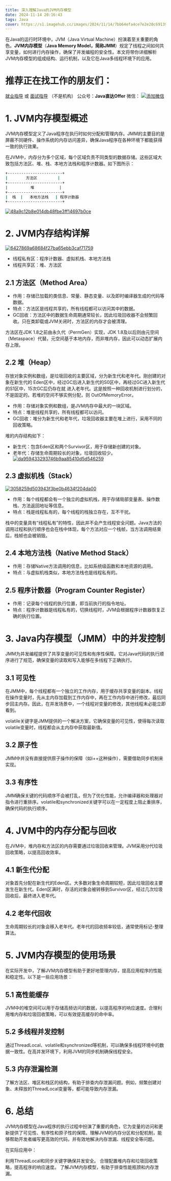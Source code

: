 ```yaml
---
title: 深入理解Java的JVM内存模型
date: 2024-11-14 20:16:43
tags: Java
cover: https://s1.imagehub.cc/images/2024/11/14/7bb64efa4ce7e2e20c691396da037439.png
---
```

在Java的运行时环境中，JVM（Java Virtual Machine）扮演着至关重要的角色。**JVM内存模型**（**Java Memory Model，简称JMM**）规定了线程之间如何共享变量，如何进行内存操作，确保了并发编程的安全性。本文将带你详细解析JVM内存模型的组成结构、运行机制，以及它在Java多线程环境下的应用。

# 推荐正在找工作的朋友们：
[就业指导](https://github.com/zlf521000/JavaOfferToYou)   或 [面试指导](https://gitee.com/luffy521000/JavaOfferToYou) （不是机构）
公众号：**Java直达Offer**
微信：
[![添加微信](https://s1.imagehub.cc/images/2024/11/10/32be5f45c45cf77547ca4b1315febf1d.th.jpg)](https://www.imagehub.cc/image/wechatCode.C09gn4)
# 1. JVM内存模型概述
JVM内存模型定义了Java程序在执行时如何分配和管理内存。JMM的主要目的是屏蔽不同硬件、操作系统的内存访问差异，确保Java程序在各种环境下都能获得一致的执行效果。

在JVM中，内存分为多个区域，每个区域负责不同类型的数据存储。这些区域大致包括方法区、堆、栈、本地方法栈和程序计数器。如下图所示：
```bash
+------------------------+
|        方法区         |
+------------------------+
|          堆           |
+------------------------+
|  栈  |   本地方法栈   | 程序计数器
+------------------------+

```
[![48a9c12b8e014db48fbe3ff14697b0ce](https://s1.imagehub.cc/images/2024/11/14/f7af71d6ca3218b898d33cb46a22ca6d.md.png)](https://www.imagehub.cc/image/48a9c12b8e014db48fbe3ff14697b0ce.CnGrzB)
# 2. JVM内存结构详解
[![6427869a68684f27ba65ebb3caf71759](https://s1.imagehub.cc/images/2024/11/14/92de1cb7fd610365ce49e0b20cc25c41.md.png)](https://www.imagehub.cc/image/6427869a68684f27ba65ebb3caf71759.CnGbgq)

 - 线程私有区：程序计数器、虚拟机栈、本地方法栈
 - 线程共享区：堆、方法区

## 2.1 方法区（Method Area）

 - 作用：存储已加载的类信息、常量、静态变量、以及即时编译器生成的代码等数据。
 - 特点：方法区是线程共享的，所有线程都可以访问其中的数据。
 - GC回收：方法区中的数据生命周期通常较长，因此垃圾回收器不会频繁回收。只在类卸载或JVM关闭时，方法区的内存才会被清理。

方法区在JDK 1.8之前由永久代（PermGen）实现，JDK 1.8及以后则由元空间（Metaspace）代替。元空间基于本地内存，而非堆内存，因此可以动态扩展内存上限。

## 2.2 堆（Heap）
存放对象实例和数组，是垃圾回收的主要区域，分为新生代和老年代。刚创建的对象在新生代的
Eden区中，经过GC后进入新生代的S0区中，再经过GC进入新生代的S1区中，15次GC后仍存在就
进入老年代。这是按照一种回收机制进行划分的，不是固定的。若堆的空间不够实例分配，则
OutOfMemoryError。

 - 作用：存储对象实例和数组，是JVM内存中最大的一块区域。
 - 特点：堆是线程共享的，所有线程都可以访问。
 - GC回收：堆分为新生代和老年代，垃圾回收器主要在堆上进行，采用不同的回收策略。 

堆的内存结构如下：

 - 新生代：包含Eden区和两个Survivor区，用于存储新创建的对象。
 - 老年代：存储生命周期较长的对象，垃圾回收较少。
[![da959433293746b9aa85410d5d546259](https://s1.imagehub.cc/images/2024/11/14/7002ee4ae9484176746c75840ddd032e.png)](https://www.imagehub.cc/image/da959433293746b9aa85410d5d546259.CnG6Ub)

## 2.3 虚拟机栈（Stack）
[![3058259d503943f3be0b4634f204da00](https://s1.imagehub.cc/images/2024/11/14/d835a6f72e744c0f0ab6e0c396b344ef.md.png)](https://www.imagehub.cc/image/3058259d503943f3be0b4634f204da00.CnGnzT)

 - 作用：每个线程都会有一个独立的虚拟机栈，用于存储局部变量表、操作数栈、方法返回地址等信息。
 - 特点：栈是线程私有的，每个线程的栈独立存在，互不干扰。

栈中的变量具有“线程私有”的特性，因此并不会产生线程安全问题。Java方法的调用过程和执行顺序也会在栈中体现，每个方法对应一个栈帧，当方法调用结束后，栈帧也会被销毁。

## 2.4 本地方法栈（Native Method Stack）

 - 作用：存储Native方法调用的信息，比如系统级函数和本地资源的调用。
 - 特点：与虚拟机栈类似，本地方法栈也是线程私有的。

## 2.5 程序计数器（Program Counter Register）

 - 作用：记录每个线程的执行位置，即当前执行的指令地址。
 - 特点：程序计数器是线程私有的，切换线程时，JVM会根据程序计数器恢复正确的执行位置。
# 3. Java内存模型（JMM）中的并发控制

JMM为并发编程提供了共享变量的可见性和有序性保障。它对Java代码的执行顺序进行了规范，确保变量的读取和写入能够在多线程下正确执行。

## 3.1 可见性
在JMM中，每个线程都有一个独立的工作内存，用于缓存共享变量的副本。线程在操作变量时，先从主内存加载到工作内存中，再在工作内存中进行修改，最后同步回主内存。因此，在并发场景中，一个线程对变量的修改，其他线程未必能立即看到。

volatile关键字是JMM提供的一个解决方案，它确保变量的可见性，使得每次读取volatile变量时，线程都会从主内存中获取最新值。

## 3.2 原子性
JMM中并没有直接提供原子操作的保障（如i++这种操作），需要借助同步机制来实现。

## 3.3 有序性
JMM确保关键的代码顺序不会被打乱，但为了优化性能，允许编译器和处理器对指令进行重排序。volatile和synchronized关键字可以在一定程度上阻止重排序，确保代码的执行顺序。

# 4. JVM中的内存分配与回收
在JVM中，堆内存和方法区的内存需要通过垃圾回收来管理。JVM采用分代垃圾回收策略，以提高回收效率。

## 4.1 新生代分配
对象首先分配在新生代的Eden区。大多数对象生命周期较短，因此垃圾回收主要发生在新生代。Eden区满时，存活的对象会被转移到Survivor区，经过几次垃圾回收后，最终进入老年代。

## 4.2 老年代回收
生命周期较长的对象会移入老年代。老年代的回收频率较低，通常使用标记-整理算法。

# 5. JVM内存模型的使用场景
在实际开发中，了解JVM内存模型有助于更好地管理内存，提高应用程序的性能和稳定性。以下是一些应用场景：

## 5.1 高性能缓存
JVM中的堆空间可以用于存储高频访问的数据，以提高程序的响应速度。合理利用堆内存和垃圾回收策略，可以有效提高缓存的命中率。

## 5.2 多线程并发控制
通过ThreadLocal、volatile和synchronized等机制，可以确保多线程环境中的数据一致性。在高并发环境下，利用JVM的同步机制确保线程安全。

## 5.3 内存泄漏检测
了解方法区、堆区和栈区的结构，有助于排查内存泄漏问题。例如，频繁创建对象、未释放的ThreadLocal变量等，都可能导致内存泄漏。

# 6. 总结
JVM内存模型在Java程序的执行过程中扮演了重要的角色，它为变量的访问和更新提供了可见性、有序性和原子性的保障。理解JVM的内存分区和分配机制，能够帮助开发者编写更高效的代码，并有效地解决内存泄漏、线程安全等问题。

在实际应用中：

利用ThreadLocal和同步关键字确保并发安全。
合理配置堆内存和垃圾回收策略，提高程序的响应速度。
了解JVM内存模型，有助于排查性能瓶颈和内存泄漏。